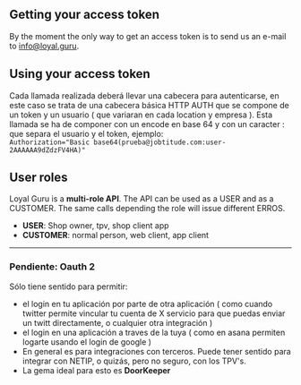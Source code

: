 ## Getting your access token

By the moment the only way to get an access token is to send us an e-mail to info@loyal.guru.

## Using your access token
Cada llamada realizada deberá llevar una cabecera para autenticarse, en este caso se trata 
de una cabecera básica HTTP AUTH que se compone de un token y un usuario ( que 
variaran en cada location y empresa ).
Esta llamada se ha de componer con un encode en base 64 y con un caracter : que separa 
el usuario y el token, ejemplo:  
```Authorization="Basic base64(prueba@jobtitude.com:user-2AAAAAA9dZdzFV4HA)"```

## User roles

Loyal Guru is a **multi-role API**. The API can be used as a USER and as a CUSTOMER. The same calls depending the role will issue different ERROS.
- **USER**: Shop owner, tpv, shop client app
- **CUSTOMER**: normal person, web client, app client

***

### Pendiente: Oauth 2

Sólo tiene sentido para permitir:
- el login en tu aplicación por parte de otra aplicación ( como cuando twitter permite vincular tu cuenta de X servicio para que puedas enviar un twitt directamente, o cualquier otra integración )
- el login en una aplicación a traves de la tuya ( como en asana permiten logarte usando el login de google )
- En general es para integraciones con terceros. Puede tener sentido para integrar con NETIP, o quizás, pero no seguro, con los TPV's.
- La gema ideal para esto es **DoorKeeper**